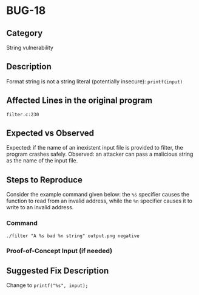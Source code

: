 # BUG-18
## Category
String vulnerability

## Description
Format string is not a string literal (potentially insecure): `printf(input)`

## Affected Lines in the original program
`filter.c:230`

## Expected vs Observed
Expected: if the name of an inexistent input file is provided to filter, the program crashes safely. Observed: an attacker can pass a malicious string as the name of the input file.

## Steps to Reproduce
Consider the example command given below: the `%s` specifier causes the function to read from an invalid address, while the `%n` specifier causes it to write to an invalid address.

### Command
````
./filter "A %s bad %n string" output.png negative
````

### Proof-of-Concept Input (if needed)


## Suggested Fix Description
Change to `printf("%s", input);`